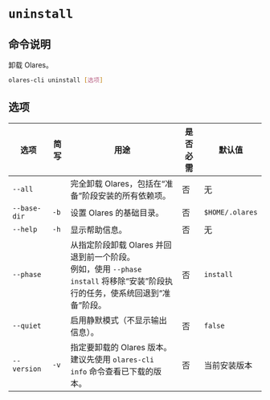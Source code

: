 # `uninstall`

## 命令说明
卸载 Olares。

```bash
olares-cli uninstall [选项]
```

## 选项

| 选项        | 简写   | 用途                                                                                                                                    | 是否必需 | 默认值         |
|-------------|------|---------------------------------------------------------------------------------------------------------------------------------------|----------|----------------|
| `--all`     |      | 完全卸载 Olares，包括在“准备”阶段安装的所有依赖项。                                                                                             | 否       | 无             |
| `--base-dir`| `-b` | 设置 Olares 的基础目录。                                                                                                                              | 否       | `$HOME/.olares`  |
| `--help`    | `-h` | 显示帮助信息。                                                                                                                                  | 否       | 无             |
| `--phase`   |      | 从指定阶段卸载 Olares 并回退到前一个阶段。 <br> 例如，使用 `--phase install` 将移除“安装”阶段执行的任务，使系统回退到“准备”阶段。                                               | 否       | `install`      |
| `--quiet`   |      | 启用静默模式（不显示输出信息）。                                                                                                                          | 否       | `false`        |
| `--version` | `-v` | 指定要卸载的 Olares 版本。<br>建议先使用 `olares-cli info` 命令查看已下载的版本。                                                                        | 否       | 当前安装版本 |